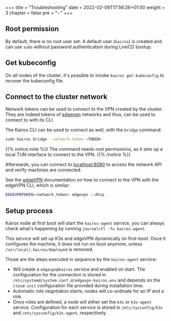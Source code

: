 +++
title = "Troubleshooting"
date = 2022-02-09T17:56:26+01:00
weight = 3
chapter = false
pre = "<b>- </b>"
+++

## Root permission

By default, there is no root user set. A default user (`kairos`) is created and can use `sudo` without password authentication during LiveCD bootup.

## Get kubeconfig

On all nodes of the cluster, it's possible to invoke `kairos get-kubeconfig` to recover the kubeconfig file.

## Connect to the cluster network

Network tokens can be used to connect to the VPN created by the cluster. They are indeed tokens of [edgevpn](https://github.com/mudler/edgevpn) networks and thus, can be used to connect to with its CLI. 

The Kairos CLI can be used to connect as well, with the `bridge` command:

```bash
sudo kairos bridge --network-token <TOKEN>
```

{{% notice note %}}
The command needs root permissions, as it sets up a local TUN interface to connect to the VPN.
{{% /notice %}}

Afterwards, you can connect to [localhost:8080](http://localhost:8080) to access the network API and verify machines are connected.

See the [edgeVPN](https://mudler.github.io/edgevpn/docs/getting-started/cli/) documentation on how to connect to the VPN with the edgeVPN CLI, which is similar:

```bash
EDGEVPNTOKEN=<network_token> edgevpn --dhcp
```

## Setup process

Kairos node at first boot will start the `kairos-agent` service, you can always check what's happening by running `journalctl -fu kairos-agent`.

This service will set up K3s and edgeVPN dynamically on first-boot. Once it configures the machine, it does not run on boot anymore, unless `/usr/local/.kairos/deployed` is removed.

Those are the steps executed in sequence by the `kairos-agent` service:

- Will create a `edgevpn@kairos` service and enabled on start. The configuration for the connection is stored in `/etc/systemd/system.conf.d/edgevpn-kairos.env` and depends on the `cloud-init` configuration file provided during installation time.
- Automatic role negotiation starts; nodes will co-ordinate for an IP and a role.
- Once roles are defined, a node will either set the `k3s` or `k3s-agent` service. Configuration for each service is stored in `/etc/sysconfig/k3s` and `/etc/sysconfig/k3s-agent`, respectively.
  
